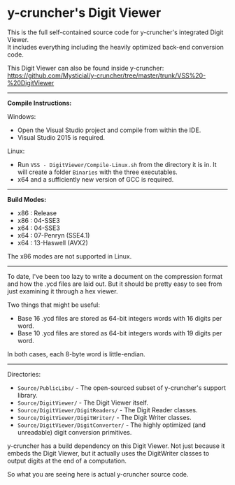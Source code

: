 y-cruncher's Digit Viewer
===========

This is the full self-contained source code for y-cruncher's integrated Digit Viewer.<br>
It includes everything including the heavily optimized back-end conversion code.

This Digit Viewer can also be found inside y-cruncher: https://github.com/Mysticial/y-cruncher/tree/master/trunk/VSS%20-%20DigitViewer

-----

**Compile Instructions:**

Windows:
 - Open the Visual Studio project and compile from within the IDE.
 - Visual Studio 2015 is required.

Linux:
 - Run `VSS - DigitViewer/Compile-Linux.sh` from the directory it is in. It will create a folder `Binaries` with the three executables.
 - x64 and a sufficiently new version of GCC is required.

-----

**Build Modes:**

 - x86 : Release
 - x86 : 04-SSE3
 - x64 : 04-SSE3
 - x64 : 07-Penryn (SSE4.1)
 - x64 : 13-Haswell (AVX2)

The x86 modes are not supported in Linux.

-----

To date, I've been too lazy to write a document on the compression format and how the .ycd files are laid out.
But it should be pretty easy to see from just examining it through a hex viewer.

Two things that might be useful:
 - Base 16 .ycd files are stored as 64-bit integers words with 16 digits per word.
 - Base 10 .ycd files are stored as 64-bit integers words with 19 digits per word.

In both cases, each 8-byte word is little-endian.

-----

Directories:

 - `Source/PublicLibs/` - The open-sourced subset of y-cruncher's support library.
 - `Source/DigitViewer/` - The Digit Viewer itself.
 - `Source/DigitViewer/DigitReaders/` - The Digit Reader classes.
 - `Source/DigitViewer/DigitWriter/` - The Digit Writer classes.
 - `Source/DigitViewer/DigitConverter/` - The highly optimized (and unreadable) digit conversion primitives.

y-cruncher has a build dependency on this Digit Viewer.
Not just because it embeds the Digit Viewer, but it actually uses the DigitWriter classes to output digits at the end of a computation.

So what you are seeing here is actual y-cruncher source code.
